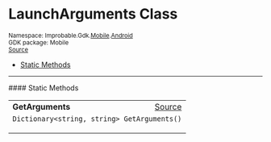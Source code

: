 
# LaunchArguments Class
<sup>
Namespace: Improbable.Gdk.<a href="{{urlRoot}}/api/mobile-index">Mobile</a>.<a href="{{urlRoot}}/api/mobile/android-index">Android</a><br/>
GDK package: Mobile<br/>
<a href="https://www.github.com/spatialos/gdk-for-unity/blob/develop/workers/unity/Packages/com.improbable.gdk.mobile/Android/Utility/LaunchArguments.cs/#L8">Source</a>
<style>
a code {
                    padding: 0em 0.25em!important;
}
code {
                    background-color: #ffffff!important;
}
</style>
</sup>
<nav id="pageToc" class="page-toc"><ul><li><a href="#static-methods">Static Methods</a>
</ul></nav>











</p>
<hr style="width:100%; border-top-color:#d8d8d8" />
#### Static Methods


</p>




<table width="100%">
    <tr>
        <td style="border-right:none"><b>GetArguments</b></td>
        <td style="border-left:none; text-align:right"><a href="https://www.github.com/spatialos/gdk-for-unity/blob/develop/workers/unity/Packages/com.improbable.gdk.mobile/Android/Utility/LaunchArguments.cs/#L10">Source</a></td>
    </tr>
    <tr>
        <td colspan="2">
<code>Dictionary&lt;string, string&gt; GetArguments()</code></p>






</td>
    </tr>
</table>








